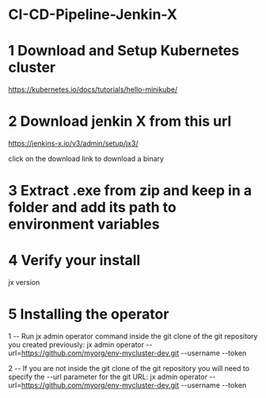 # CI-CD-Pipeline-Jenkin-X

# 1 Download and Setup Kubernetes cluster
https://kubernetes.io/docs/tutorials/hello-minikube/

# 2 Download jenkin X from this url
https://jenkins-x.io/v3/admin/setup/jx3/

click on the download link to download a binary

# 3 Extract .exe from zip and keep in a folder and add its path to environment variables

# 4 Verify your install
jx version 

# 5 Installing the operator
1 -- Run jx admin operator command inside the git clone of the git repository you created previously:
jx admin operator --url=https://github.com/myorg/env-mycluster-dev.git --username <mygituser> --token <mygittoken>

2 -- If you are not inside the git clone of the git repository you will need to specify the --url parameter for the git URL:
jx admin operator --url=https://github.com/myorg/env-mycluster-dev.git --username <mygituser> --token <mygittoken>